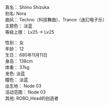 真名： Shiino Shizuka  
别名: Nora  
曲风： Techno（科技舞曲）、Trance（迷幻电子乐）  
主题色： 淡蓝  
等级上限： Lv25 -> Lv25  

性别： 女  
年龄： 12  
生日： 690年11月11日  
身高： 138cm  
体重： 37kg  
发色: 淡蓝  
瞳色： 淡蓝  
出生地： Node 03  
活动范围： Node 03  
其他: ROBO_Head的创造者  